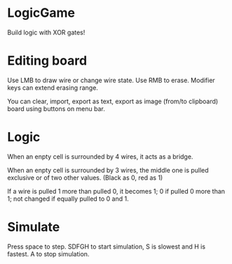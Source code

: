 # LogicGame

Build logic with XOR gates!

# Editing board

Use LMB to draw wire or change wire state. Use RMB to erase. Modifier keys can extend erasing range.

You can clear, import, export as text, export as image (from/to clipboard) board using buttons on menu bar.

# Logic

When an enpty cell is surrounded by 4 wires, it acts as a bridge.

When an enpty cell is surrounded by 3 wires, the middle one is pulled exclusive or of two other values. (Black as 0, red as 1)

If a wire is pulled 1 more than pulled 0, it becomes 1; 0 if pulled 0 more than 1; not changed if equally pulled to 0 and 1.

# Simulate

Press space to step. SDFGH to start simulation, S is slowest and H is fastest. A to stop simulation.
